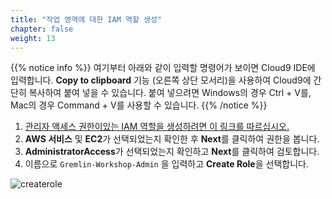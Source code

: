 ```yaml
---
title: "작업 영역에 대한 IAM 역할 생성"
chapter: false
weight: 13
---
```


{{% notice info %}}
여기부터 아래와 같이 입력할 명령어가 보이면 Cloud9 IDE에 입력합니다. **Copy to clipboard** 기능 (오른쪽 상단 모서리)을 사용하여 Cloud9에 간단히 복사하여 붙여 넣을 수 있습니다. 붙여 넣으려면 Windows의 경우 Ctrl + V를, Mac의 경우 Command + V를 사용할 수 있습니다.
{{% /notice %}}

1. [관리자 액세스 권한이있는 IAM 역할을 생성하려면 이 링크를 따르십시오.](https://console.aws.amazon.com/iam/home#/roles$new?step=review&commonUseCase=EC2%2BEC2&selectedUseCase=EC2&policies=arn:aws:iam::aws:policy%2FAdministratorAccess)
1. **AWS 서비스** 및 **EC2**가 선택되었는지 확인한 후 **Next**를 클릭하여 권한을 봅니다.
1. **AdministratorAccess**가 선택되었는지 확인하고 **Next**를 클릭하여 검토합니다.
1. 이름으로 `Gremlin-Workshop-Admin` 을 입력하고 **Create Role**을 선택합니다.

![createrole](/images/createrole.png)